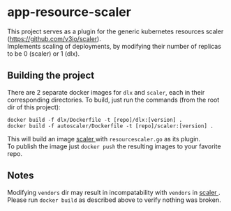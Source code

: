 # app-resource-scaler

This project serves as a plugin for the generic kubernetes resources scaler (https://github.com/v3io/scaler). </br>
Implements scaling of deployments, by modifying their number of replicas to be 0 (scaler) or 1 (dlx). 

## Building the project

There are 2 separate docker images for `dlx` and `scaler`, each in their corresponding directories. 
To build, just run the commands (from the root dir of this project): </br>

`docker build -f dlx/Dockerfile -t [repo]/dlx:[version] .` </br>
`docker build -f autoscaler/Dockerfile -t [repo]/scaler:[version] .`

This will build an image <a href="https://github.com/v3io/scaler"> scaler </a> with `resourcescaler.go` as its plugin. </br>
To publish the image just `docker push` the resulting images to your favorite repo.

## Notes

Modifying `vendors` dir may result in incompatability with `vendors` in <a href="https://github.com/v3io/scaler"> scaler </a>.
Please run `docker build` as described above to verify nothing was broken.
